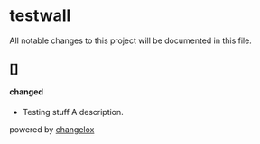 # testwall

All notable changes to this project will be documented in this file.

## []

#### changed

-   Testing stuff
    A description.





powered by [changelox](https://changelox.com)


